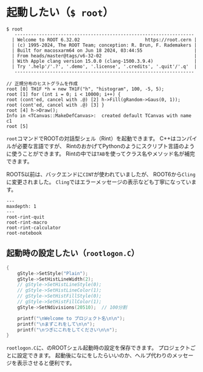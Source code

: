 # 起動したい（``$ root``）

```console
$ root
   ------------------------------------------------------------------
  | Welcome to ROOT 6.32.02                        https://root.cern |
  | (c) 1995-2024, The ROOT Team; conception: R. Brun, F. Rademakers |
  | Built for macosxarm64 on Jun 18 2024, 03:44:55                   |
  | From heads/master@tags/v6-32-02                                  |
  | With Apple clang version 15.0.0 (clang-1500.3.9.4)               |
  | Try '.help'/'.?', '.demo', '.license', '.credits', '.quit'/'.q'  |
   ------------------------------------------------------------------

// 正規分布のヒストグラムを作成
root [0] TH1F *h = new TH1F("h", "histogram", 100, -5, 5);
root [1] for (int i = 0; i < 10000; i++) {
root (cont'ed, cancel with .@) [2] h->Fill(gRandom->Gaus(0, 1));
root (cont'ed, cancel with .@) [3] }
root [4] h->Draw();
Info in <TCanvas::MakeDefCanvas>:  created default TCanvas with name c1
root [5]
```

`root`コマンドでROOTの対話型シェル（Rint）を起動できます。
C++はコンパイルが必要な言語ですが、
RintのおかげてPythonのようにスクリプト言語のように使うことができます。
Rintの中では`TAB`を使ってクラス名やメソッド名が補完できます。

ROOT5以前は、バックエンドに`CINT`が使われていましたが、
ROOT6から`Cling`に変更されました。
`Cling`ではエラーメッセージの表示なども丁寧になっています。

```{toctree}
---
maxdepth: 1
---
root-rint-quit
root-rint-macro
root-rint-calculator
root-notebook
```

## 起動時の設定したい（``rootlogon.C``）

```cpp
{
    gStyle->SetStyle("Plain");
    gStyle->SetHistLineWidth(2);
    // gStyle->SetHistLineStyle(0);
    // gStyle->SetHistLineColor(1);
    // gStyle->SetHistFillStyle(0);
    // gStyle->SetHistFillColor(1);
    gStyle->SetNdivisions(20510);  // 100分割

    printf("\nWelcome to プロジェクト名\n\n");
    printf("\nまずこれをして\n\n");
    printf("\nつぎにこれをしてください\n\n");
}
```

``rootlogon.C``に、のROOTシェル起動時の設定を保存できます。
プロジェクトごとに設定できます。
起動後になにをしたらいいのか、ヘルプ代わりのメッセージを表示させると便利です。
